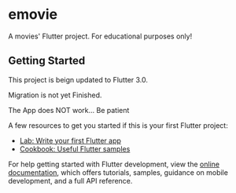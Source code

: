 # emovie

A movies' Flutter project. For educational purposes only!

## Getting Started

This project is beign updated to Flutter 3.0.

Migration is not yet Finished. 

The App does NOT work... Be patient

A few resources to get you started if this is your first Flutter project:

- [Lab: Write your first Flutter app](https://docs.flutter.dev/get-started/codelab)
- [Cookbook: Useful Flutter samples](https://docs.flutter.dev/cookbook)

For help getting started with Flutter development, view the
[online documentation](https://docs.flutter.dev/), which offers tutorials,
samples, guidance on mobile development, and a full API reference.
